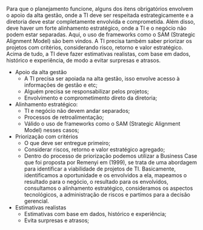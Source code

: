 Para que o planejamento funcione, alguns dos itens obrigatórios envolvem o apoio da alta gestão, onde a TI deve ser respeitada estrategicamente e a diretoria deve estar completamente envolvida e comprometida. 
Além disso, deve haver um forte alinhamento estratégico, onde a TI e o negócio não podem estar separadas. Aqui, o uso de frameworks como o SAM (Strategic Alignment Model) são bem vindos.
A TI precisa também saber priorizar os projetos com critérios, considerando risco, retorno e valor estratégico.
Acima de tudo, a TI deve fazer estimativas realistas, com base em dados, histórico e experiência, de modo a evitar surpresas e atrasos.

- Apoio da alta gestão
	- A TI precisa ser apoiada na alta gestão, isso envolve acesso à informações de gestão e etc;
	- Alguém precisa se responsabilizar pelos projetos;
	- Envolvimento e comprometimento direto da diretoria;
- Alinhamento estratégico: 
	- TI e negócio não devem andar separados;
	- Processos de retroalimentação;
	- Válido o uso de frameworks como o SAM (Strategic Alignment Model) nesses casos;
- Priorização com critérios
	- O que deve ser entregue primeiro;
	- Considerar riscos, retorno e valor estratégico agregado;
	- Dentro do processo de priorização podemos utilizar a Business Case que foi proposta por Remenyi em (1999), se trata de uma abordagem para identificar a viabilidade de projetos de TI. Basicamente, identificamos a oportunidade e os envolvidos a ela, mapeamos o resultado para o negócio, o resultado para os envolvidos, consultamos o alinhamento estratégico, consideramos os aspectos tecnológicos, a administração de riscos e  partimos para a decisão gerencial.
- Estimativas realistas
	- Estimativas com base em dados, histórico e experiência;
	- Evita surpresas e atrasos;